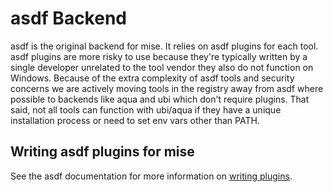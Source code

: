 # asdf Backend

asdf is the original backend for mise. It relies on asdf plugins for each tool. asdf plugins are
more risky to use because they're typically written by a single developer unrelated to the tool vendor
they also do not function on Windows.
Because of the extra complexity of asdf tools and security concerns we are actively moving tools in
the registry away from asdf where possible to backends like aqua and ubi which don't require plugins.
That said, not all tools can function with ubi/aqua if they have a unique installation process or
need to set env vars other than PATH.

## Writing asdf plugins for mise

See the asdf documentation for more information on [writing plugins](https://asdf-vm.com/plugins/create.html).
